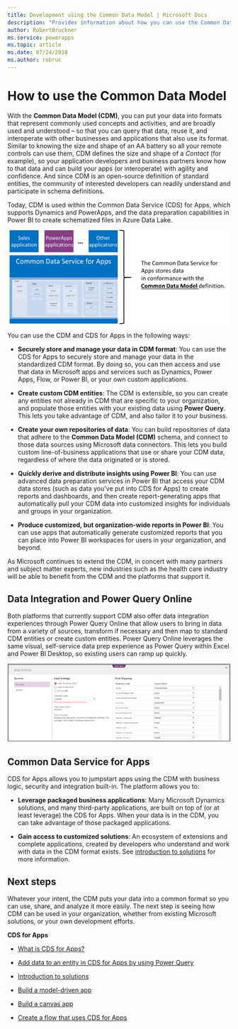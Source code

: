 ```yaml
---
title: Development using the Common Data Model | Microsoft Docs
description: "Provides information about how you can use the Common Data Model to develop apps and solutions."
author: RobertBruckner
ms.service: powerapps
ms.topic: article
ms.date: 07/24/2018
ms.author: robruc
---
```


# How to use the Common Data Model

With the **Common Data Model (CDM)**, you can put your data into formats that
represent commonly used concepts and activities, and are broadly used and
understood – so that you can query that data, reuse it, and interoperate with
other businesses and applications that also use its format. Similar to knowing
the size and shape of an AA battery so all your remote controls can use them,
CDM defines the size and shape of a *Contact* (for example), so your application
developers and business partners know how to that data and can build your apps
(or interoperate) with agility and confidence. And since CDM is an
open-source definition of standard entities, the community of interested
developers can readily understand and participate in schema definitions.

Today, CDM is used within the Common Data Service (CDS) for Apps,
which supports Dynamics and PowerApps, and the data preparation capabilities in
Power BI to create schematized files in Azure Data Lake.

![Common Data Model with CDS for Apps](media/cdm-with-cds.png)

You can use the CDM and CDS for Apps in the following ways:

-   **Securely store and manage your data in CDM format**: You can use the CDS
    for Apps to securely store and manage your data in the standardized CDM
    format. By doing so, you can then access and use that data in Microsoft apps
    and services such as Dynamics, Power Apps, Flow, or Power BI, or your own
    custom applications.

-   **Create custom CDM entities**: The CDM is extensible, so you can create
    any entities not already in CDM that are specific to your organization, and
    populate those entities with your existing data using **Power Query**. This
    lets you take advantage of CDM, and also tailor it to your business.

-   **Create your own repositories of data**: You can build repositories of
    data that adhere to the **Common Data Model (CDM)** schema, and connect to
    those data sources using Microsoft data connectors. This lets you build
    custom line-of-business applications that use or share your CDM data,
    regardless of where the data originated or is stored.

-   **Quickly derive and distribute insights using Power BI**: You can use
    advanced data preparation services in Power BI that access your CDM data
    stores (such as data you’ve put into CDS for Apps) to create reports and dashboards,
    and then create report-generating apps that automatically pull your CDM data
    into customized insights for individuals and groups in your organization.

-   **Produce customized, but organization-wide reports in Power BI**: You can
    use apps that automatically generate customized reports that you can place
    into Power BI workspaces for users in your organization, and beyond.

As Microsoft continues to extend the CDM, in concert
with many partners and subject matter experts, new industries such as the health
care industry will be able to benefit from the CDM and the platforms that
support it.

## Data Integration and Power Query Online

Both platforms that currently support CDM also offer data integration
experiences through Power Query Online that allow users to bring in data
from a variety of sources, transform if necessary and then map to standard CDM
entities or create custom entities. Power Query Online leverages the same
visual, self-service data prep experience as Power Query within Excel and
Power BI Desktop, so existing users can ramp up quickly.

![Map data with entities in CDM](media/cdm-map-entities.png)

## Common Data Service for Apps

CDS for Apps allows you to jumpstart apps using the CDM
with business logic, security and integration built-in. The platform allows you
to:

-   **Leverage packaged business applications**: Many Microsoft Dynamics
    solutions, and many third-party applications, are built on top of (or at
    least leverage) the CDS for Apps. When your data is in
    the CDM, you can take advantage of those packaged applications.

-   **Gain access to customized solutions**: An ecosystem of extensions and
    complete applications, created by developers who understand and work with
    data in the CDM format exists. See [introduction
    to
    solutions](https://docs.microsoft.com/powerapps/developer/common-data-service/introduction-solutions)
    for more information.

## Next steps

Whatever your intent, the CDM puts your data into a
common format so you can use, share, and analyze it more easily. The next step
is seeing how CDM can be used in your organization, whether from existing
Microsoft solutions, or your own development efforts.

**CDS for Apps**

-   [What is CDS for
    Apps?](https://docs.microsoft.com/powerapps/maker/common-data-service/data-platform-intro)

-   [Add data to an entity in CDS for Apps by using Power
    Query](https://docs.microsoft.com/powerapps/maker/common-data-service/data-platform-cds-newentity-pq)

-   [Introduction to
    solutions](https://docs.microsoft.com/powerapps/developer/common-data-service/introduction-solutions)

-   [Build a model-driven
    app](https://docs.microsoft.com/powerapps/maker/model-driven-apps/model-driven-app-overview)

-   [Build a canvas
    app](https://docs.microsoft.com/powerapps/maker/canvas-apps/getting-started)

-   [Create a flow that uses CDS for Apps](https://docs.microsoft.com/flow/common-data-model-intro)

